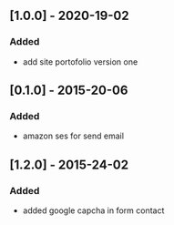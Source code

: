 
## [1.0.0] - 2020-19-02
### Added
- add site portofolio version one 
## [0.1.0] - 2015-20-06

### Added 
- amazon ses for send email 

## [1.2.0] - 2015-24-02
### Added
- added  google capcha in form contact 

